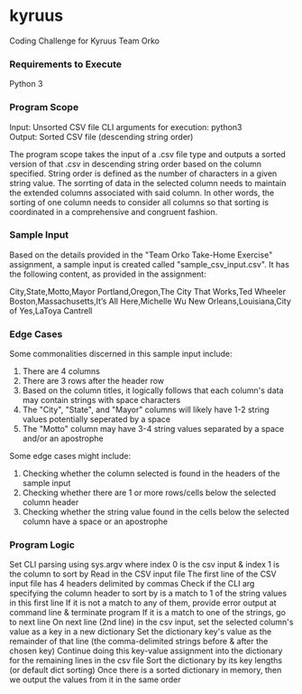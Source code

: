 # kyruus
Coding Challenge for Kyruus Team Orko

### Requirements to Execute ###
Python 3

### Program Scope ###
Input: Unsorted CSV file
CLI arguments for execution: python3 <csv input file> <column to sort>   
Output: Sorted CSV file (descending string order)

The program scope takes the input of a .csv file type and outputs a sorted version of that .csv in descending string 
order based on the column specified. String order is defined as the number of characters in a given string value. The 
sorrting of data in the selected column needs to maintain the extended columns associated with said column. In other 
words, the sorting of one column needs to consider all columns so that sorting is coordinated in a comprehensive and 
congruent fashion.

### Sample Input ###
Based on the details provided in the "Team Orko Take-Home Exercise" assignment, a sample input is created called 
"sample_csv_input.csv". It has the following content, as provided in the assignment:

City,State,Motto,Mayor
Portland,Oregon,The City That Works,Ted Wheeler
Boston,Massachusetts,It’s All Here,Michelle Wu
New Orleans,Louisiana,City of Yes,LaToya Cantrell

### Edge Cases ###
Some commonalities discerned in this sample input include:
1. There are 4 columns
2. There are 3 rows after the header row
3. Based on the column titles, it logically follows that each column's data may contain strings with space characters
4. The "City", "State", and "Mayor" columns will likely have 1-2 string values potentially seperated by a space
5. The "Motto" column may have 3-4 string values separated by a space and/or an apostrophe

Some edge cases might include:
1. Checking whether the column selected is found in the headers of the sample input
2. Checking whether there are 1 or more rows/cells below the selected column header
3. Checking whether the string value found in the cells below the selected column have a space or an apostrophe

### Program Logic ###
Set CLI parsing using sys.argv where index 0 is the csv input & index 1 is the column to sort by
Read in the CSV input file
The first line of the CSV input file has 4 headers delimited by commas
Check if the CLI arg specifying the column header to sort by is a match to 1 of the string values in this first line
If it is not a match to any of them, provide error output at command line & terminate program
If it is a match to one of the strings, go to next line
On next line (2nd line) in the csv input, set the selected column's value as a key in a new dictionary
Set the dictionary key's value as the remainder of that line (the comma-delimited strings before & after the chosen key)
Continue doing this key-value assignment into the dictionary for the remaining lines in the csv file
Sort the dictionary by its key lengths (or default dict sorting)
Once there is a sorted dictionary in memory, then we output the values from it in the same order
